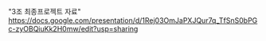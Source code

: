 "3조 최종프로젝트 자료" 
https://docs.google.com/presentation/d/1Rej03OmJaPXJQur7q_TfSnS0bPGc-zyOBQiuKk2H0mw/edit?usp=sharing
